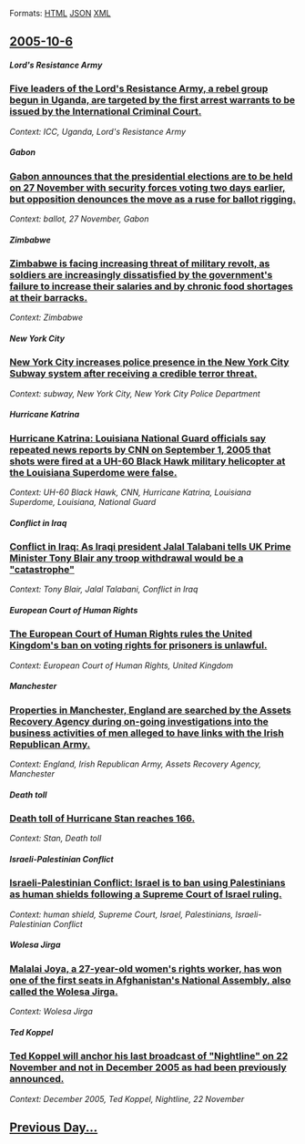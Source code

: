 
Formats: [HTML](2005/10/6/index.html)  [JSON](2005/10/6/index.json)  [XML](2005/10/6/index.xml)  

## [2005-10-6](/news/2005/10/6/index.md)

##### Lord's Resistance Army
### [ Five leaders of the Lord's Resistance Army, a rebel group begun in Uganda, are targeted by the first arrest warrants to be issued by the International Criminal Court. ](/news/2005/10/6/five-leaders-of-the-lord-s-resistance-army-a-rebel-group-begun-in-uganda-are-targeted-by-the-first-arrest-warrants-to-be-issued-by-the-in.md)
_Context: ICC, Uganda, Lord's Resistance Army_

##### Gabon
### [ Gabon announces that the presidential elections are to be held on 27 November with security forces voting two days earlier, but opposition denounces the move as a ruse for ballot rigging. ](/news/2005/10/6/gabon-announces-that-the-presidential-elections-are-to-be-held-on-27-november-with-security-forces-voting-two-days-earlier-but-opposition.md)
_Context: ballot, 27 November, Gabon_

##### Zimbabwe
### [ Zimbabwe is facing increasing threat of military revolt, as soldiers are increasingly dissatisfied by the government's failure to increase their salaries and by chronic food shortages at their barracks. ](/news/2005/10/6/zimbabwe-is-facing-increasing-threat-of-military-revolt-as-soldiers-are-increasingly-dissatisfied-by-the-government-s-failure-to-increase.md)
_Context: Zimbabwe_

##### New York City
### [ New York City increases police presence in the New York City Subway system after receiving a credible terror threat. ](/news/2005/10/6/new-york-city-increases-police-presence-in-the-new-york-city-subway-system-after-receiving-a-credible-terror-threat.md)
_Context: subway, New York City, New York City Police Department_

##### Hurricane Katrina
### [ Hurricane Katrina: Louisiana National Guard officials say repeated news reports by CNN on September 1, 2005 that shots were fired at a UH-60 Black Hawk military helicopter at the Louisiana Superdome were false. ](/news/2005/10/6/hurricane-katrina-louisiana-national-guard-officials-say-repeated-news-reports-by-cnn-on-september-1-2005-that-shots-were-fired-at-a-uh-6.md)
_Context: UH-60 Black Hawk, CNN, Hurricane Katrina, Louisiana Superdome, Louisiana, National Guard_

##### Conflict in Iraq
### [ Conflict in Iraq: As Iraqi president Jalal Talabani tells UK Prime Minister Tony Blair any troop withdrawal would be a "catastrophe" ](/news/2005/10/6/conflict-in-iraq-as-iraqi-president-jalal-talabani-tells-uk-prime-minister-tony-blair-any-troop-withdrawal-would-be-a-catastrophe.md)
_Context: Tony Blair, Jalal Talabani, Conflict in Iraq_

##### European Court of Human Rights
### [ The European Court of Human Rights rules the United Kingdom's ban on voting rights for prisoners is unlawful. ](/news/2005/10/6/the-european-court-of-human-rights-rules-the-united-kingdom-s-ban-on-voting-rights-for-prisoners-is-unlawful.md)
_Context: European Court of Human Rights, United Kingdom_

##### Manchester
### [ Properties in Manchester, England are searched by the Assets Recovery Agency during on-going investigations into the business activities of men alleged to have links with the Irish Republican Army. ](/news/2005/10/6/properties-in-manchester-england-are-searched-by-the-assets-recovery-agency-during-on-going-investigations-into-the-business-activities-of.md)
_Context: England, Irish Republican Army, Assets Recovery Agency, Manchester_

##### Death toll
### [ Death toll of Hurricane Stan reaches 166. ](/news/2005/10/6/death-toll-of-hurricane-stan-reaches-166.md)
_Context: Stan, Death toll_

##### Israeli-Palestinian Conflict
### [ Israeli-Palestinian Conflict: Israel is to ban using Palestinians as human shields following a Supreme Court of Israel ruling. ](/news/2005/10/6/israeli-palestinian-conflict-israel-is-to-ban-using-palestinians-as-human-shields-following-a-supreme-court-of-israel-ruling.md)
_Context: human shield, Supreme Court, Israel, Palestinians, Israeli-Palestinian Conflict_

##### Wolesa Jirga
### [ Malalai Joya, a 27-year-old women's rights worker, has won one of the first seats in Afghanistan's National Assembly, also called the Wolesa Jirga. ](/news/2005/10/6/malalai-joya-a-27-year-old-women-s-rights-worker-has-won-one-of-the-first-seats-in-afghanistan-s-national-assembly-also-called-the-woles.md)
_Context: Wolesa Jirga_

##### Ted Koppel
### [ Ted Koppel will anchor his last broadcast of "Nightline" on 22 November and not in December 2005 as had been previously announced. ](/news/2005/10/6/ted-koppel-will-anchor-his-last-broadcast-of-nightline-on-22-november-and-not-in-december-2005-as-had-been-previously-announced.md)
_Context: December 2005, Ted Koppel, Nightline, 22 November_

## [Previous Day...](/news/2005/10/5/index.md)

